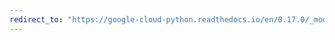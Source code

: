 ```yaml
---
redirect_to: "https://google-cloud-python.readthedocs.io/en/0.17.0/_modules/gcloud/translate/connection.html"
---
```

